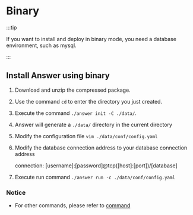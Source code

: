 ---
---

# Binary

:::tip

If you want to install and deploy in binary mode, you need a database environment, such as mysql.

:::

## Install Answer using binary

  1. Download and unzip the compressed package.
  2. Use the command `cd` to enter the directory you just created.
  3. Execute the command `./answer init -C ./data/`.
  4. Answer will generate a `./data/` directory in the current directory
  5. Modify the configuration file `vim ./data/conf/config.yaml`
  6. Modify the database connection address to your database connection address

     connection: [username]:[password]@tcp([host]:[port])/[database]
  7. Execute run command `./answer run -c ./data/conf/config.yaml`

### Notice
- For other commands, please refer to [command](../Usage/command)